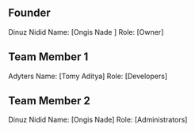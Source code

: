 ## Founder
Dinuz Nidid 
Name: [Ongis Nade ]
Role: [Owner]

## Team Member 1
Adyters 
Name: [Tomy Aditya]
Role: [Developers]

## Team Member 2
Dinuz Nidid 
Name: [Ongis Nade]
Role: [Administrators]
